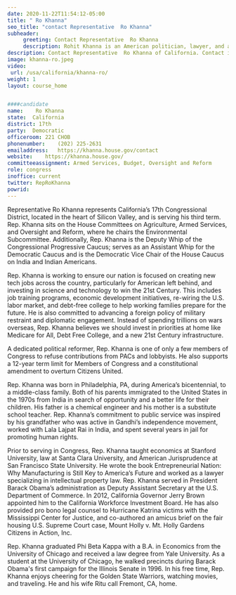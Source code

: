 ```yaml
---
date: 2020-11-22T11:54:12-05:00
title: " Ro Khanna"
seo_title: "contact Representative  Ro Khanna"
subheader:
     greeting: Contact Representative  Ro Khanna 
     description: Rohit Khanna is an American politician, lawyer, and academic serving as the U.S. Representative from California's 17th congressional district since 2017.
description: Contact Representative  Ro Khanna of California. Contact information for  Ro Khanna includes email address, phone number, and mailing address.
image: khanna-ro.jpeg
video: 
 url: /usa/california/khanna-ro/
weight: 1
layout: course_home


####candidate
name:	 Ro Khanna
state:	California
district: 17th
party:	Democratic
officeroom:	221 CHOB
phonenumber:	(202) 225-2631
emailaddress:	https://khanna.house.gov/contact
website:	https://khanna.house.gov/
committeeassignment: Armed Services, Budget, Oversight and Reform
role: congress
inoffice: current
twitter: RepRoKhanna
powrid: 
---
```

Representative Ro Khanna represents California’s 17th Congressional District, located in the heart of Silicon Valley, and is serving his third term. Rep. Khanna sits on the House Committees on Agriculture, Armed Services, and Oversight and Reform, where he chairs the Environmental Subcommittee. Additionally, Rep. Khanna is the Deputy Whip of the Congressional Progressive Caucus; serves as an Assistant Whip for the Democratic Caucus and is the Democratic Vice Chair of the House Caucus on India and Indian Americans.

Rep. Khanna is working to ensure our nation is focused on creating new tech jobs across the country, particularly for American left behind, and investing in science and technology to win the 21st Century. This includes job training programs, economic development initiatives, re-wiring the U.S. labor market, and debt-free college to help working families prepare for the future. He is also committed to advancing a foreign policy of military restraint and diplomatic engagement. Instead of spending trillions on wars overseas, Rep. Khanna believes we should invest in priorities at home like Medicare for All, Debt Free College, and a new 21st Century infrastructure.

A dedicated political reformer, Rep. Khanna is one of only a few members of Congress to refuse contributions from PACs and lobbyists. He also supports a 12-year term limit for Members of Congress and a constitutional amendment to overturn Citizens United.

Rep. Khanna was born in Philadelphia, PA, during America’s bicentennial, to a middle-class family. Both of his parents immigrated to the United States in the 1970s from India in search of opportunity and a better life for their children. His father is a chemical engineer and his mother is a substitute school teacher. Rep. Khanna’s commitment to public service was inspired by his grandfather who was active in Gandhi’s independence movement, worked with Lala Lajpat Rai in India, and spent several years in jail for promoting human rights.

Prior to serving in Congress, Rep. Khanna taught economics at Stanford University, law at Santa Clara University, and American Jurisprudence at San Francisco State University. He wrote the book Entrepreneurial Nation: Why Manufacturing is Still Key to America’s Future and worked as a lawyer specializing in intellectual property law. Rep. Khanna served in President Barack Obama’s administration as Deputy Assistant Secretary at the U.S. Department of Commerce. In 2012, California Governor Jerry Brown appointed him to the California Workforce Investment Board. He has also provided pro bono legal counsel to Hurricane Katrina victims with the Mississippi Center for Justice, and co-authored an amicus brief on the fair housing U.S. Supreme Court case, Mount Holly v. Mt. Holly Gardens Citizens in Action, Inc.

Rep. Khanna graduated Phi Beta Kappa with a B.A. in Economics from the University of Chicago and received a law degree from Yale University. As a student at the University of Chicago, he walked precincts during Barack Obama's first campaign for the Illinois Senate in 1996. In his free time, Rep. Khanna enjoys cheering for the Golden State Warriors, watching movies, and traveling. He and his wife Ritu call Fremont, CA, home.

